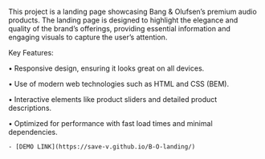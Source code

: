 This project is a landing page showcasing Bang & Olufsen’s premium audio products. The landing page is designed to highlight the elegance and quality of the brand’s offerings, providing essential information and engaging visuals to capture the user’s attention.

Key Features: 

• Responsive design, ensuring it looks great on all devices. 

• Use of modern web technologies such as HTML and CSS (BEM). 

• Interactive elements like product sliders and detailed product descriptions. 

• Optimized for performance with fast load times and minimal dependencies.

    - [DEMO LINK](https://save-v.github.io/B-O-landing/)
    

